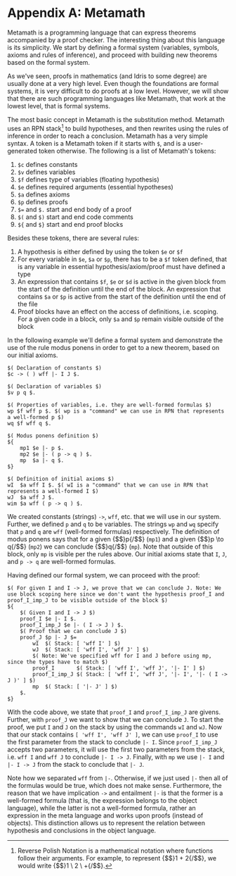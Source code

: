 # Appendix A: Metamath

Metamath is a programming language that can express theorems accompanied by a proof checker. The interesting thing about this language is its simplicity. We start by defining a formal system (variables, symbols, axioms and rules of inference), and proceed with building new theorems based on the formal system.

As we've seen, proofs in mathematics (and Idris to some degree) are usually done at a very high level. Even though the foundations are formal systems, it is very difficult to do proofs at a low level. However, we will show that there are such programming languages like Metamath, that work at the lowest level, that is formal systems.

The most basic concept in Metamath is the substitution method. Metamath uses an RPN stack[^apan1] to build hypotheses, and then rewrites using the rules of inference in order to reach a conclusion. Metamath has a very simple syntax. A token is a Metamath token if it starts with `$`, and is a user-generated token otherwise. The following is a list of Metamath's tokens:

1. `$c` defines constants
1. `$v` defines variables
1. `$f` defines type of variables (floating hypothesis)
1. `$e` defines required arguments (essential hypotheses)
1. `$a` defines axioms
1. `$p` defines proofs
1. `$=` and `$.` start and end body of a proof
1. `$(` and `$)` start and end code comments
1. `${` and `$}` start and end proof blocks

Besides these tokens, there are several rules:

1. A hypothesis is either defined by using the token `$e` or `$f`
1. For every variable in `$e`, `$a` or `$p`, there has to be a `$f` token defined, that is any variable in essential hypothesis/axiom/proof must have defined a type
1. An expression that contains `$f`, `$e` or `$d` is active in the given block from the start of the definition until the end of the block. An expression that contains `$a` or `$p` is active from the start of the definition until the end of the file
1. Proof blocks have an effect on the access of definitions, i.e. scoping. For a given code in a block, only `$a` and `$p` remain visible outside of the block

In the following example we'll define a formal system and demonstrate the use of the rule modus ponens in order to get to a new theorem, based on our initial axioms.

```
$( Declaration of constants $)
$c -> ( ) wff |- I J $.

$( Declaration of variables $)
$v p q $.

$( Properties of variables, i.e. they are well-formed formulas $)
wp $f wff p $. $( wp is a "command" we can use in RPN that represents a well-formed p $)
wq $f wff q $.

$( Modus ponens definition $)
${
    mp1 $e |- p $.
    mp2 $e |- ( p -> q ) $.
    mp  $a |- q $.
$}

$( Definition of initial axioms $)
wI  $a wff I $. $( wI is a "command" that we can use in RPN that represents a well-formed I $)
wJ  $a wff J $.
wim $a wff ( p -> q ) $.
```

We created constants (strings) `->`, `wff`, etc. that we will use in our system. Further, we defined `p` and `q` to be variables. The strings `wp` and `wq` specify that `p` and `q` are `wff` (well-formed formulas) respectively. The definition of modus ponens says that for a given {$$}p{/$$} (`mp1`) and a given {$$}p \to q{/$$} (`mp2`) we can conclude {$$}q{/$$} (`mp`). Note that outside of this block, only `mp` is visible per the rules above. Our initial axioms state that `I`, `J`, and `p -> q` are well-formed formulas.

Having defined our formal system, we can proceed with the proof:

```
$( For given I and I -> J, we prove that we can conclude J. Note: We use block scoping here since we don't want the hypothesis proof_I and proof_I_imp_J to be visible outside of the block $)
${
    $( Given I and I -> J $)
    proof_I $e |- I $.
    proof_I_imp_J $e |- ( I -> J ) $.
    $( Proof that we can conclude J $)
    proof_J $p |- J $=
        wI  $( Stack: [ 'wff I' ] $)
        wJ  $( Stack: [ 'wff I', 'wff J' ] $)
        $( Note: We've specified wff for I and J before using mp, since the types have to match $)
        proof_I       $( Stack: [ 'wff I', 'wff J', '|- I' ] $)
        proof_I_imp_J $( Stack: [ 'wff I', 'wff J', '|- I', '|- ( I -> J )' ] $)
        mp  $( Stack: [ '|- J' ] $)
    $.
$}
```

With the code above, we state that `proof_I` and `proof_I_imp_J` are givens. Further, with `proof_J` we want to show that we can conclude `J`. To start the proof, we put `I` and `J` on the stack by using the commands `wI` and `wJ`. Now that our stack contains `[ 'wff I', 'wff J' ]`, we can use `proof_I` to use the first parameter from the stack to conclude `|- I`. Since `proof_I_imp_J` accepts two parameters, it will use the first two parameters from the stack, i.e. `wff I` and `wff J` to conclude `|- I -> J`. Finally, with `mp` we use `|- I` and `|- I -> J` from the stack to conclude that `|- J`.

Note how we separated `wff` from `|-`. Otherwise, if we just used `|-` then all of the formulas would be true, which does not make sense. Furthermore, the reason that we have implication `->` and entailment `|-` is that the former is a well-formed formula (that is, the expression belongs to the object language), while the latter is not a well-formed formula, rather an expression in the meta language and works upon proofs (instead of objects). This distinction allows us to represent the relation between hypothesis and conclusions in the object language.

[^apan1]: Reverse Polish Notation is a mathematical notation where functions follow their arguments. For example, to represent {$$}1 + 2{/$$}, we would write {$$}1 \ 2 \ +{/$$}.

